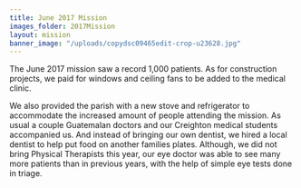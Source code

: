 ```yaml
---
title: June 2017 Mission
images_folder: 2017Mission
layout: mission
banner_image: "/uploads/copydsc09465edit-crop-u23628.jpg"
---
```


The June 2017 mission saw a record 1,000 patients. As for construction projects, we paid for windows and ceiling fans to be added to the medical clinic.

We also provided the parish with a new stove and refrigerator to accommodate the increased amount of people attending the mission. As usual a couple Guatemalan doctors and our Creighton medical students accompanied us. And instead of bringing our own dentist, we hired a local dentist to help put food on another families plates. Although, we did not bring Physical Therapists this year, our eye doctor was able to see many more patients than in previous years, with the help of simple eye tests done in triage.
